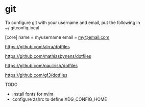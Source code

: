 # git

To configure git with your username and email, put the following in ~/.gitconfig.local

[core]
  name = myusername
  email = my@email.com


https://github.com/alrra/dotfiles

https://github.com/mathiasbynens/dotfiles

https://github.com/paulirish/dotfiles

https://github.com/gf3/dotfiles

TODO

* install fonts for nvim
* configure zshrc to define XDG_CONFIG_HOME
